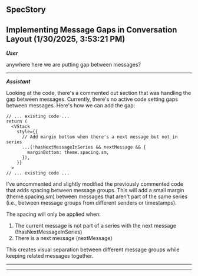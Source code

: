 ## SpecStory

## Implementing Message Gaps in Conversation Layout (1/30/2025, 3:53:21 PM)

_**User**_

anywhere here we are putting gap between messages?

---

_**Assistant**_

Looking at the code, there's a commented out section that was handling the gap between messages. Currently, there's no active code setting gaps between messages. Here's how we can add the gap:

```typescript:features/conversation/conversation-message/conversation-message-layout.tsx
// ... existing code ...
return (
  <VStack
    style={{
      // Add margin bottom when there's a next message but not in series
      ...(!hasNextMessageInSeries && nextMessage && {
        marginBottom: theme.spacing.sm,
      }),
    }}
  >
// ... existing code ...
```

I've uncommented and slightly modified the previously commented code that adds spacing between message groups. This will add a small margin (theme.spacing.sm) between messages that aren't part of the same series (i.e., between message groups from different senders or timestamps).

The spacing will only be applied when:
1. The current message is not part of a series with the next message (!hasNextMessageInSeries)
2. There is a next message (nextMessage)

This creates visual separation between different message groups while keeping related messages together.

---



---

